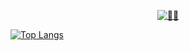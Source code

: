 <p align=center>
   <a href="https://cheng-dx.github.io/new-page/">
      <img title="🐰🐰" src="https://s1.ax1x.com/2022/04/05/qLiWtI.png" />
   </a>
</p>

[![Top Langs](https://github-readme-stats.vercel.app/api/top-langs/?username=Cheng-DX&layout=compact&theme=radical)]('#')
<!-- 
<div align=center>
   <p align="center"> <img src="https://github-readme-stats.vercel.app/api?username=Cheng-DX&show_icons=true&theme=prussian" alt="Cheng-DX" /> </p>
</div>
 -->
